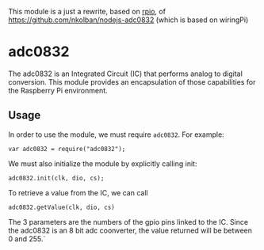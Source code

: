 This module is a just a rewrite, based on [rpio](https://github.com/jperkin/node-rpio), of https://github.com/nkolban/nodejs-adc0832 (which is based on wiringPi)

# adc0832
The adc0832 is an Integrated Circuit (IC) that performs analog to digital conversion.  This module
provides an encapsulation of those capabilities for the Raspberry Pi environment.

## Usage
In order to use the module, we must require `adc0832`.  For example:
```
var adc0832 = require("adc0832");
```
We must also initialize the module by explicitly calling init:
```
adc0832.init(clk, dio, cs);
```
To retrieve a value from the IC, we can call
```
adc0832.getValue(clk, dio, cs)
```
The 3 parameters are the numbers of the gpio pins linked to the IC.
Since the adc0832 is an 8 bit adc coonverter, the value returned will be between 0 and 255.`
